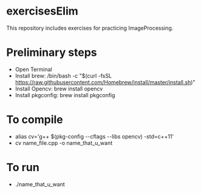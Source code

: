 # exercisesElim

This repository includes exercises for practicing ImageProcessing.

# Preliminary steps
- Open Terminal
- Install brew: /bin/bash -c "$(curl -fsSL https://raw.githubusercontent.com/Homebrew/install/master/install.sh)" 
- Install Opencv: brew install opencv
- Install pkgconfig: brew install pkgconfig

# To compile
- alias cv='g++ $(pkg-config --cflags --libs opencv) -std=c++11'
- cv name_file.cpp -o name_that_u_want

# To run
- ./name_that_u_want

